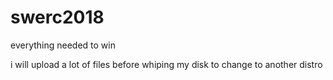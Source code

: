 # swerc2018
everything needed to win

i will upload a lot of files before whiping
my disk to change to another distro

